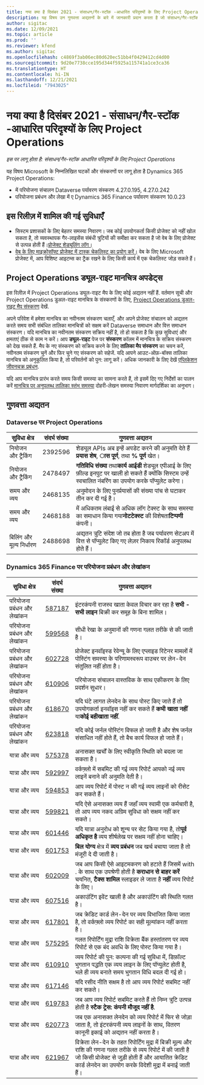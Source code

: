 ```yaml
---
title: नया क्या है दिसंबर 2021 - संसाधन/गैर-स्टॉक -आधारित परिदृश्यों के लिए Project Operations
description: यह विषय उन गुणवत्ता अद्यतनों के बारे में जानकारी प्रदान करता है जो संसाधन/गैर-स्टॉक आधारित परिदृश्यों के लिए परियोजना संचालन के दिसंबर 2021 रिलीज में उपलब्ध हैं।
author: sigitac
ms.date: 12/09/2021
ms.topic: article
ms.prod: ''
ms.reviewer: kfend
ms.author: sigitac
ms.openlocfilehash: c4869f3ab06ec80d620ec51bb4f0429412cd4d00
ms.sourcegitcommit: 9d20e7738cce195d344f5925a115741a1ce3ca36
ms.translationtype: HT
ms.contentlocale: hi-IN
ms.lasthandoff: 12/21/2021
ms.locfileid: "7943025"
---
```

# <a name="whats-new-december-2021---project-operations-for-resourcenon-stocked-based-scenarios"></a>नया क्या है दिसंबर 2021 - संसाधन/गैर-स्टॉक -आधारित परिदृश्यों के लिए Project Operations

*इस पर लागू होता है: संसाधन/गैर-स्टॉक आधारित परिदृश्यों के लिए Project Operations*

यह विषय Microsoft के निम्नलिखित घटकों और संस्करणों पर लागू होता है Dynamics 365 Project Operations:

- में परियोजना संचालन Dataverse पर्यावरण संस्करण 4.27.0.195, 4.27.0.242
- परियोजना प्रबंधन और लेखा में ए Dynamics 365 Finance पर्यावरण संस्करण 10.0.23

## <a name="features-included-in-this-release"></a>इस रिलीज़ में शामिल की गई सुविधाएँ

- सिस्टम प्रशासकों के लिए बेहतर समस्या निवारण। जब कोई उपयोगकर्ता किसी प्रोजेक्ट को नहीं खोल सकता है, तो व्यवस्थापक गैर-लाइसेंस संबंधी त्रुटियों की समीक्षा कर सकता है जो वेब के लिए प्रोजेक्ट से उत्पन्न होती हैं।[प्रोजेक्ट शेड्यूलिंग लॉग।](../project-management/schedule-api-logs.md)
- [वेब के लिए माइक्रोसॉफ्ट प्रोजेक्ट में टास्क चेकलिस्ट का प्रयोग करें।](https://support.microsoft.com/office/use-task-checklists-in-microsoft-project-for-the-web-c69bcf73-5c75-4ad3-9893-6d6f92360e9c) वेब के लिए Microsoft प्रोजेक्ट में, आप विशिष्ट आइटम्स का ट्रैक रखने के लिए किसी कार्य में एक चेकलिस्ट जोड़ सकते हैं।

## <a name="project-operations-dual-write-maps-updates"></a>Project Operations ड्यूल-राइट मानचित्र अपडेट्स

इस रिलीज़ में Project Operations ड्यूल-राइट मैप के लिए कोई अद्यतन नहीं हैं. वर्तमान सूची और Project Operations डुअल-राइट मानचित्र के संस्करणों के लिए, [Project Operations डुअल-राइट मैप संस्करण](../environment/resource-dual-write-maps.md) देखें.

अपने परिवेश में हमेशा मानचित्र का नवीनतम संस्करण चलाएँ, और अपने प्रोजेक्ट संचालन को अद्यतन करते समय सभी संबंधित तालिका मानचित्रों को सक्षम करें Dataverse समाधान और वित्त समाधान संस्करण। यदि मानचित्र का नवीनतम संस्करण सक्रिय नहीं है, तो हो सकता है कि कुछ सुविधाएं और क्षमताएं ठीक से काम न करें। आप **ड्यूल-राइट** पेज पर **संस्करण** कॉलम में मानचित्र के सक्रिय संस्करण को देख सकते हैं. मैप के नए संस्करण को सक्रिय करने के लिए **तालिका मैप संस्करण** का चयन करें, नवीनतम संस्करण चुनें और फिर चुने गए संस्करण को सहेजें. यदि आपने आउट-ऑफ़-बॉक्स तालिका मानचित्र को अनुकूलित किया है, तो परिवर्तनों को पुन: लागू करें। अधिक जानकारी के लिए देखें [एप्लिकेशन जीवनचक्र प्रबंधन](/dynamics365/fin-ops-core/dev-itpro/data-entities/dual-write/app-lifecycle-management).

यदि आप मानचित्र प्रारंभ करते समय किसी समस्या का सामना करते हैं, तो इसमें दिए गए निर्देशों का पालन करें [मानचित्र पर अनुपलब्ध तालिका स्तंभ समस्या](/dynamics365/fin-ops-core/dev-itpro/data-entities/dual-write/dual-write-troubleshooting-finops-upgrades#missing-table-columns-issue-on-maps) दोहरी-लेखन समस्या निवारण मार्गदर्शिका का अनुभाग।

## <a name="quality-updates"></a>गुणवत्ता अद्यतन

### <a name="project-operations-on-dataverse"></a>Dataverse पर Project Operations

| **सुविधा क्षेत्र** | **संदर्भ संख्या** | **गुणवत्ता अद्यतन** |
| --- | --- | --- |
| नियोजन और ट्रैकिंग | 2392596 | शेड्यूल APIs अब इन्हें अपडेट करने की अनुमति देते हैं **प्रयास शेष**, **ास पूर्ण**, तथा **% पूर्ण** खेत। |
| नियोजन और ट्रैकिंग | 2478497 | **गतिविधि संख्या** तथा**कार्य आईडी** शेड्यूल एपीआई के लिए फ़ील्ड इनपुट पर खाली हो सकते हैं क्योंकि सिस्टम उन्हें स्वचालित नंबरिंग का उपयोग करके पॉप्युलेट करेगा।|
| समय और व्यय | 2468135 | अनुमोदन के लिए पुनर्प्रयासों की संख्या पांच से घटाकर तीन कर दी गई है। |
| समय और व्यय | 2468188 | में अधिकतम लंबाई से अधिक लॉग टेक्स्ट के साथ समस्या का समाधान किया गया**नोटटेक्स्ट** की विशेषता**टिप्पणी** कंपनी। |
| बिलिंग और मूल्य निर्धारण | 2488698 | अद्यतन त्रुटि संदेश जो तब होता है जब पर्यावरण सेटअप में वित्त से पॉप्युलेट किए गए लेज़र निकाय रिकॉर्ड अनुपलब्ध होते हैं। |

### <a name="project-management-and-accounting-on-dynamics-365-finance"></a>Dynamics 365 Finance पर परियोजना प्रबंधन और लेखांकन

| **सुविधा क्षेत्र** | **संदर्भ संख्या** | **गुणवत्ता अद्यतन** |
| --- | --- | --- |
| परियोजना प्रबंधन और लेखांकन | [587187](https://nam06.safelinks.protection.outlook.com/?url=https:%2F%2Ffix.lcs.dynamics.com%2FIssue%2FDetails%2F?bugId%3D587187&amp;data=04%7C01%7Cjespers%40microsoft.com%7Cc1d2484c411149f3a93708d9a8583e14%7C72f988bf86f141af91ab2d7cd011db47%7C1%7C0%7C637725919225501421%7CUnknown%7CTWFpbGZsb3d8eyJWIjoiMC4wLjAwMDAiLCJQIjoiV2luMzIiLCJBTiI6Ik1haWwiLCJXVCI6Mn0%3D%7C3000&amp;sdata=qpKECMgKZe9sHGVZUhBxs%2F4ou3fXIiFFg2amMTJ6t9U%3D&amp;reserved=0) | इंटरकंपनी राजस्व खाता केवल विचार कर रहा है **सभी - सभी लाइन** बिक्री कर समूह के बिना शामिल। |
| परियोजना प्रबंधन और लेखांकन | [599568](https://nam06.safelinks.protection.outlook.com/?url=https:%2F%2Ffix.lcs.dynamics.com%2FIssue%2FDetails%2F?bugId%3D599568&amp;data=04%7C01%7Cjespers%40microsoft.com%7Cc1d2484c411149f3a93708d9a8583e14%7C72f988bf86f141af91ab2d7cd011db47%7C1%7C0%7C637725919225600986%7CUnknown%7CTWFpbGZsb3d8eyJWIjoiMC4wLjAwMDAiLCJQIjoiV2luMzIiLCJBTiI6Ik1haWwiLCJXVCI6Mn0%3D%7C3000&amp;sdata=IudfEjWmkNeiTsWmR%2Fu2oR0CnnCkffAshvqZJuF76q8%3D&amp;reserved=0) | सीधी रेखा के अनुमानों की गणना गलत तरीके से की जाती है। |
| परियोजना प्रबंधन और लेखांकन | [602728](https://nam06.safelinks.protection.outlook.com/?url=https:%2F%2Ffix.lcs.dynamics.com%2FIssue%2FDetails%2F?bugId%3D602728&amp;data=04%7C01%7Cjespers%40microsoft.com%7Cc1d2484c411149f3a93708d9a8583e14%7C72f988bf86f141af91ab2d7cd011db47%7C1%7C0%7C637725919227094434%7CUnknown%7CTWFpbGZsb3d8eyJWIjoiMC4wLjAwMDAiLCJQIjoiV2luMzIiLCJBTiI6Ik1haWwiLCJXVCI6Mn0%3D%7C3000&amp;sdata=Q2%2BveFHlGrzg4QHtqcgeqjyZSQkmpr%2Fku7oObKHMB9g%3D&amp;reserved=0) | प्रोजेक्ट इनवॉइस्ड रेवेन्यू के लिए एप्लाइड रिटेनर मामलों में पोस्टिंग समस्या के परिणामस्वरूप वाउचर पर लेन-देन संतुलित नहीं होता है। |
| परियोजना प्रबंधन और लेखांकन | [610906](https://nam06.safelinks.protection.outlook.com/?url=https:%2F%2Ffix.lcs.dynamics.com%2FIssue%2FDetails%2F?bugId%3D610906&amp;data=04%7C01%7Cjespers%40microsoft.com%7Cc1d2484c411149f3a93708d9a8583e14%7C72f988bf86f141af91ab2d7cd011db47%7C1%7C0%7C637725919227134259%7CUnknown%7CTWFpbGZsb3d8eyJWIjoiMC4wLjAwMDAiLCJQIjoiV2luMzIiLCJBTiI6Ik1haWwiLCJXVCI6Mn0%3D%7C3000&amp;sdata=xDBnz10T71GmOZt78ooFK3SYvmTLoC5fj1OftYNYDpY%3D&amp;reserved=0) | परियोजना संचालन वास्तविक के साथ एकीकरण के लिए प्रदर्शन सुधार। |
| परियोजना प्रबंधन और लेखांकन | [618670](https://nam06.safelinks.protection.outlook.com/?url=https:%2F%2Ffix.lcs.dynamics.com%2FIssue%2FDetails%2F?bugId%3D618670&amp;data=04%7C01%7Cjespers%40microsoft.com%7Cc1d2484c411149f3a93708d9a8583e14%7C72f988bf86f141af91ab2d7cd011db47%7C1%7C0%7C637725919227203949%7CUnknown%7CTWFpbGZsb3d8eyJWIjoiMC4wLjAwMDAiLCJQIjoiV2luMzIiLCJBTiI6Ik1haWwiLCJXVCI6Mn0%3D%7C3000&amp;sdata=PqvHsTGLcQ3bYbUlzYABYhl7J9v2zbnjcOgm%2FTvXB20%3D&amp;reserved=0) | यदि घंटे लागत लेनदेन के साथ पोस्ट किए जाते हैं तो उपयोगकर्ता इनवॉइस नहीं कर सकते हैं **कभी खाता नहीं** या**कोई बहीखाता नहीं**. |
| परियोजना प्रबंधन और लेखांकन | [623818](https://nam06.safelinks.protection.outlook.com/?url=https:%2F%2Ffix.lcs.dynamics.com%2FIssue%2FDetails%2F?bugId%3D623818&amp;data=04%7C01%7Cjespers%40microsoft.com%7Cc1d2484c411149f3a93708d9a8583e14%7C72f988bf86f141af91ab2d7cd011db47%7C1%7C0%7C637725919227303517%7CUnknown%7CTWFpbGZsb3d8eyJWIjoiMC4wLjAwMDAiLCJQIjoiV2luMzIiLCJBTiI6Ik1haWwiLCJXVCI6Mn0%3D%7C3000&amp;sdata=LAfdEiuKG8DoGk8O48MRLuaKYDINhCyMAtrlpGvVAw0%3D&amp;reserved=0) | यदि कोई जर्नल पोस्टिंग विफल हो जाती है और शेष जर्नल संसाधित नहीं होते हैं, तो बैच कार्य विफल हो जाते हैं।  |
| यात्रा और व्यय | [575378](https://nam06.safelinks.protection.outlook.com/?url=https:%2F%2Ffix.lcs.dynamics.com%2FIssue%2FDetails%2F?bugId%3D575378&amp;data=04%7C01%7Cjespers%40microsoft.com%7Cc1d2484c411149f3a93708d9a8583e14%7C72f988bf86f141af91ab2d7cd011db47%7C1%7C0%7C637725919225451644%7CUnknown%7CTWFpbGZsb3d8eyJWIjoiMC4wLjAwMDAiLCJQIjoiV2luMzIiLCJBTiI6Ik1haWwiLCJXVCI6Mn0%3D%7C3000&amp;sdata=3tW0ngQqcz8pdNFY8FVuFlsgv3l73HMgeQTLbzIAAOg%3D&amp;reserved=0) | अनासक्त खर्चों के लिए स्वीकृति स्थिति को बदला जा सकता है। |
| यात्रा और व्यय | [592997](https://nam06.safelinks.protection.outlook.com/?url=https:%2F%2Ffix.lcs.dynamics.com%2FIssue%2FDetails%2F?bugId%3D592997&amp;data=04%7C01%7Cjespers%40microsoft.com%7Cc1d2484c411149f3a93708d9a8583e14%7C72f988bf86f141af91ab2d7cd011db47%7C1%7C0%7C637725919225521336%7CUnknown%7CTWFpbGZsb3d8eyJWIjoiMC4wLjAwMDAiLCJQIjoiV2luMzIiLCJBTiI6Ik1haWwiLCJXVCI6Mn0%3D%7C3000&amp;sdata=0leQsokHcl2NLqePFXC6%2BuH1V5UNRWUIPx0wTUaB4vg%3D&amp;reserved=0) | वर्कफ़्लो में सबमिट की गई व्यय रिपोर्ट आपको नई व्यय लाइनें बनाने की अनुमति देती है। |
| यात्रा और व्यय | [594853](https://nam06.safelinks.protection.outlook.com/?url=https:%2F%2Ffix.lcs.dynamics.com%2FIssue%2FDetails%2F?bugId%3D594853&amp;data=04%7C01%7Cjespers%40microsoft.com%7Cc1d2484c411149f3a93708d9a8583e14%7C72f988bf86f141af91ab2d7cd011db47%7C1%7C0%7C637725919225541248%7CUnknown%7CTWFpbGZsb3d8eyJWIjoiMC4wLjAwMDAiLCJQIjoiV2luMzIiLCJBTiI6Ik1haWwiLCJXVCI6Mn0%3D%7C3000&amp;sdata=5PINC45EBeV8PC0Cvtt0QPPJn0VYQ%2FRCjBmlEsZJCq4%3D&amp;reserved=0) | आप व्यय रिपोर्ट में पोस्ट न की गई व्यय लाइनों को रीसेट कर सकते हैं। |
| यात्रा और व्यय | [599821](https://nam06.safelinks.protection.outlook.com/?url=https:%2F%2Ffix.lcs.dynamics.com%2FIssue%2FDetails%2F?bugId%3D599821&amp;data=04%7C01%7Cjespers%40microsoft.com%7Cc1d2484c411149f3a93708d9a8583e14%7C72f988bf86f141af91ab2d7cd011db47%7C1%7C0%7C637725919225610944%7CUnknown%7CTWFpbGZsb3d8eyJWIjoiMC4wLjAwMDAiLCJQIjoiV2luMzIiLCJBTiI6Ik1haWwiLCJXVCI6Mn0%3D%7C3000&amp;sdata=eb2CAb8L9IUDxDoukDcZQxNyI3TNQtFO%2FcjycucNj44%3D&amp;reserved=0) | यदि ऐसे अनासक्त व्यय हैं जहाँ व्यय स्वामी एक कर्मचारी है, तो आप व्यय नकद अग्रिम सुविधा को सक्षम नहीं कर सकते। |
| यात्रा और व्यय | [601446](https://nam06.safelinks.protection.outlook.com/?url=https:%2F%2Ffix.lcs.dynamics.com%2FIssue%2FDetails%2F?bugId%3D601446&amp;data=04%7C01%7Cjespers%40microsoft.com%7Cc1d2484c411149f3a93708d9a8583e14%7C72f988bf86f141af91ab2d7cd011db47%7C1%7C0%7C637725919225650767%7CUnknown%7CTWFpbGZsb3d8eyJWIjoiMC4wLjAwMDAiLCJQIjoiV2luMzIiLCJBTiI6Ik1haWwiLCJXVCI6Mn0%3D%7C3000&amp;sdata=Z4CBMqrmYtlIEBWxzMEBf%2BXu5dlst7NnKcQ62yoV%2BWM%3D&amp;reserved=0) | यदि यात्रा अनुरोध को शून्य पर सेट किया गया है, तो**पूर्व अधिकृत है** व्यय शीर्षलेख पर सक्षम नहीं होना चाहिए। |
| यात्रा और व्यय | [601753](https://nam06.safelinks.protection.outlook.com/?url=https:%2F%2Ffix.lcs.dynamics.com%2FIssue%2FDetails%2F?bugId%3D601753&amp;data=04%7C01%7Cjespers%40microsoft.com%7Cc1d2484c411149f3a93708d9a8583e14%7C72f988bf86f141af91ab2d7cd011db47%7C1%7C0%7C637725919225660718%7CUnknown%7CTWFpbGZsb3d8eyJWIjoiMC4wLjAwMDAiLCJQIjoiV2luMzIiLCJBTiI6Ik1haWwiLCJXVCI6Mn0%3D%7C3000&amp;sdata=PVwbDhH5uqGJJZTNLddsHYlHsCknK%2FC%2FY%2Btg6fu8heo%3D&amp;reserved=0) | **बिल योग्य** क्षेत्र में **व्यय प्रबंधन** जब खर्च बचाया जाता है तो मंजूरी दे दी जाती है। |
| यात्रा और व्यय | [602009](https://nam06.safelinks.protection.outlook.com/?url=https:%2F%2Ffix.lcs.dynamics.com%2FIssue%2FDetails%2F?bugId%3D602009&amp;data=04%7C01%7Cjespers%40microsoft.com%7Cc1d2484c411149f3a93708d9a8583e14%7C72f988bf86f141af91ab2d7cd011db47%7C1%7C0%7C637725919225680636%7CUnknown%7CTWFpbGZsb3d8eyJWIjoiMC4wLjAwMDAiLCJQIjoiV2luMzIiLCJBTiI6Ik1haWwiLCJXVCI6Mn0%3D%7C3000&amp;sdata=t3m29Vkxx8g96CvaDz%2FRzuciP2doP2xejomPl440wNs%3D&amp;reserved=0) | जब आप किसी ऐसे आइटमकरण को हटाते हैं जिसमें with . के साथ एक उपश्रेणी होती है **कराधान से बाहर करें** चयनित, **टैक्स शामिल** स्लाइडर ले जाता है **नहीं** व्यय रिपोर्ट के लिए। |
| यात्रा और व्यय | [607516](https://nam06.safelinks.protection.outlook.com/?url=https:%2F%2Ffix.lcs.dynamics.com%2FIssue%2FDetails%2F?bugId%3D607516&amp;data=04%7C01%7Cjespers%40microsoft.com%7Cc1d2484c411149f3a93708d9a8583e14%7C72f988bf86f141af91ab2d7cd011db47%7C1%7C0%7C637725919225849894%7CUnknown%7CTWFpbGZsb3d8eyJWIjoiMC4wLjAwMDAiLCJQIjoiV2luMzIiLCJBTiI6Ik1haWwiLCJXVCI6Mn0%3D%7C3000&amp;sdata=%2BceTskfUl1kTe2XHk6QSYu9UN%2FE%2F9nP2gv20kVweURA%3D&amp;reserved=0) |अकाउंटिंग इवेंट खाली है और अकाउंटिंग की स्थिति गलत है। |
| यात्रा और व्यय | [617801](https://nam06.safelinks.protection.outlook.com/?url=https:%2F%2Ffix.lcs.dynamics.com%2FIssue%2FDetails%2F?bugId%3D617801&amp;data=04%7C01%7Cjespers%40microsoft.com%7Cc1d2484c411149f3a93708d9a8583e14%7C72f988bf86f141af91ab2d7cd011db47%7C1%7C0%7C637725919226337756%7CUnknown%7CTWFpbGZsb3d8eyJWIjoiMC4wLjAwMDAiLCJQIjoiV2luMzIiLCJBTiI6Ik1haWwiLCJXVCI6Mn0%3D%7C3000&amp;sdata=L69x65xY6LQDS1u2sUbVX5QKEYgbDh6lld2Pm%2BSsUyI%3D&amp;reserved=0) | जब क्रेडिट कार्ड लेन-देन पर व्यय विभाजित किया जाता है, तो वर्कफ़्लो व्यय रिपोर्ट का सही मूल्यांकन नहीं करता है। |
| यात्रा और व्यय | [575295](https://nam06.safelinks.protection.outlook.com/?url=https:%2F%2Ffix.lcs.dynamics.com%2FIssue%2FDetails%2F?bugId%3D575295&amp;data=04%7C01%7Cjespers%40microsoft.com%7Cc1d2484c411149f3a93708d9a8583e14%7C72f988bf86f141af91ab2d7cd011db47%7C1%7C0%7C637725919227074518%7CUnknown%7CTWFpbGZsb3d8eyJWIjoiMC4wLjAwMDAiLCJQIjoiV2luMzIiLCJBTiI6Ik1haWwiLCJXVCI6Mn0%3D%7C3000&amp;sdata=FyrzO1Yx%2BWLfw5arIrFiW07QZC%2F%2BpUk3ekx3g66X8bE%3D&amp;reserved=0) | गलत रिपोर्टिंग मुद्रा राशि विक्रेता बैंक हस्तांतरण पर व्यय रिपोर्ट से एक बंद अवधि के लिए पोस्ट किया गया है। |
| यात्रा और व्यय | [610910](https://nam06.safelinks.protection.outlook.com/?url=https:%2F%2Ffix.lcs.dynamics.com%2FIssue%2FDetails%2F?bugId%3D610910&amp;data=04%7C01%7Cjespers%40microsoft.com%7Cc1d2484c411149f3a93708d9a8583e14%7C72f988bf86f141af91ab2d7cd011db47%7C1%7C0%7C637725919227134259%7CUnknown%7CTWFpbGZsb3d8eyJWIjoiMC4wLjAwMDAiLCJQIjoiV2luMzIiLCJBTiI6Ik1haWwiLCJXVCI6Mn0%3D%7C3000&amp;sdata=P6wVchjx9GcH7nZ07yg3%2FuEFht6Df7Ew5Z4hSL%2BQ8oY%3D&amp;reserved=0) | व्यय रिपोर्ट की पुन: कल्पना की गई सुविधा में, डिफ़ॉल्ट भुगतान पद्धति एक व्यय लाइन के लिए पॉप्युलेट होती है, भले ही व्यय बनाते समय भुगतान विधि बदल दी गई हो। |
| यात्रा और व्यय | [617146](https://nam06.safelinks.protection.outlook.com/?url=https:%2F%2Ffix.lcs.dynamics.com%2FIssue%2FDetails%2F?bugId%3D617146&amp;data=04%7C01%7Cjespers%40microsoft.com%7Cc1d2484c411149f3a93708d9a8583e14%7C72f988bf86f141af91ab2d7cd011db47%7C1%7C0%7C637725919227193996%7CUnknown%7CTWFpbGZsb3d8eyJWIjoiMC4wLjAwMDAiLCJQIjoiV2luMzIiLCJBTiI6Ik1haWwiLCJXVCI6Mn0%3D%7C3000&amp;sdata=134C%2BXGuzA8GmM7ZjWYaiYQfNqnV9a1mEKuzrh0hzpw%3D&amp;reserved=0) | यदि रसीद नीति सक्षम है तो आप व्यय रिपोर्ट सबमिट नहीं कर सकते। |
| यात्रा और व्यय | [619783](https://nam06.safelinks.protection.outlook.com/?url=https:%2F%2Ffix.lcs.dynamics.com%2FIssue%2FDetails%2F?bugId%3D619783&amp;data=04%7C01%7Cjespers%40microsoft.com%7Cc1d2484c411149f3a93708d9a8583e14%7C72f988bf86f141af91ab2d7cd011db47%7C1%7C0%7C637725919227243778%7CUnknown%7CTWFpbGZsb3d8eyJWIjoiMC4wLjAwMDAiLCJQIjoiV2luMzIiLCJBTiI6Ik1haWwiLCJXVCI6Mn0%3D%7C3000&amp;sdata=pV1rLgOniDy3hXMHAtXeD9o4ZPTmyhZHd7O7zCUpLLs%3D&amp;reserved=0) | जब आप व्यय रिपोर्ट सबमिट करते हैं तो निम्न त्रुटि उत्पन्न होती है **स्टैक ट्रेस: कंपनी मौजूद नहीं है**. |
| यात्रा और व्यय | [620773](https://nam06.safelinks.protection.outlook.com/?url=https:%2F%2Ffix.lcs.dynamics.com%2FIssue%2FDetails%2F?bugId%3D620773&amp;data=04%7C01%7Cjespers%40microsoft.com%7Cc1d2484c411149f3a93708d9a8583e14%7C72f988bf86f141af91ab2d7cd011db47%7C1%7C0%7C637725919227253737%7CUnknown%7CTWFpbGZsb3d8eyJWIjoiMC4wLjAwMDAiLCJQIjoiV2luMzIiLCJBTiI6Ik1haWwiLCJXVCI6Mn0%3D%7C3000&amp;sdata=%2B5ZZAsXV%2FM29%2Byg6JoGzwJFRa1Fi4NDj4BB38ZeYTH0%3D&amp;reserved=0) | जब एक अनासक्त लेनदेन को व्यय रिपोर्ट में फिर से जोड़ा जाता है, तो इंटरकंपनी व्यय लाइनों के साथ, वितरण कानूनी इकाई को अद्यतन नहीं करता है। |
| यात्रा और व्यय | [621967](https://nam06.safelinks.protection.outlook.com/?url=https:%2F%2Ffix.lcs.dynamics.com%2FIssue%2FDetails%2F?bugId%3D621967&amp;data=04%7C01%7Cjespers%40microsoft.com%7Cc1d2484c411149f3a93708d9a8583e14%7C72f988bf86f141af91ab2d7cd011db47%7C1%7C0%7C637725919227273644%7CUnknown%7CTWFpbGZsb3d8eyJWIjoiMC4wLjAwMDAiLCJQIjoiV2luMzIiLCJBTiI6Ik1haWwiLCJXVCI6Mn0%3D%7C3000&amp;sdata=RdiupzmL8Dp8nqQIHu9rGMTdJ%2FVVhqN5EIP5uFYS2W4%3D&amp;reserved=0) | विक्रेता लेन-देन के तहत रिपोर्टिंग मुद्रा में बिक्री मूल्य और राशि की गणना गलत तरीके से व्यय रिपोर्ट में की जाती है जो किसी प्रोजेक्ट से जुड़ी होती हैं और आयातित क्रेडिट कार्ड लेनदेन का उपयोग करके विदेशी मुद्रा में बनाई जाती हैं। |
